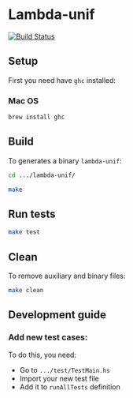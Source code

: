 # Lambda-unif

[![Build Status](https://travis-ci.org/FP-BAUM/lambda-unif.svg?branch=master)](https://travis-ci.org/FP-BAUM/lambda-unif)

## Setup
First you need have `ghc` installed:

### Mac OS
```bash
brew install ghc
``` 

## Build
To generates a binary `lambda-unif`:
```bash
cd .../lambda-unif/

make
```

## Run tests
```bash
make test
```

## Clean
To remove auxiliary and binary files:
```bash
make clean
```


## Development guide

### Add new test cases:
  To do this, you need:
  - Go to `.../test/TestMain.hs`
  - Import your new test file
  - Add it to `runAllTests` definition
